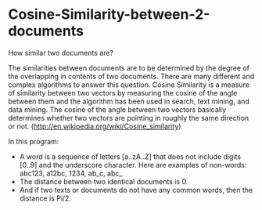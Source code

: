 # Cosine-Similarity-between-2-documents
How similar two documents are?

The similarities between documents are to be determined by the degree of the overlapping in
contents of two documents. There are many different and complex algorithms to answer this
question. Cosine Similarity is a measure of similarity between two vectors by measuring the cosine of the angle between them
and the algorithm has been used in search, text mining, and data mining. The cosine of the angle
between two vectors basically determines whether two vectors are pointing in roughly the same
direction or not. (http://en.wikipedia.org/wiki/Cosine_similarity)

In this program:
* A word is a sequence of letters [a..zA..Z] that does not include digits [0..9] and the underscore
character. Here are examples of non-words: abc123, a12bc, 1234, ab_c, abc_
* The distance between two identical documents is 0.
* And if two texts or documents do not have any common words, then the distance is Pi/2.
